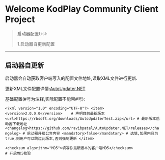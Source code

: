 # Welcome KodPlay Community Client Project







>  启动器配置List:
>
> 1.启动器自更新配置





-----

## 启动器自更新

启动器会自动获取客户端写入的配置文件地址,读取XML文件进行更新.

更新XML文件配置详情:[AutoUpdater.NET](https://github.com/ravibpatel/AutoUpdater.NET)

基础配置(#号为注释,实际配置不能带#号):

`<?xml version="1.0" encoding="UTF-8"?>
<item>
  <version>2.0.0.0</version> 	# 声明目前最新版本 
  <url>https://rbsoft.org/downloads/AutoUpdaterTest.zip</url> # 最新版本启动器下载地址
  <changelog>https://github.com/ravibpatel/AutoUpdater.NET/releases</changelog> # 启动器升级公告内容
  <mandatory>false</mandatory> # 选填,如果内容为true,则用户可以跳过此版本,否则强制更新
</item>`



```
<checksum algorithm="MD5">填写你最新版本的客户端MD5</checksum> 
# 开启MD5校验
```
